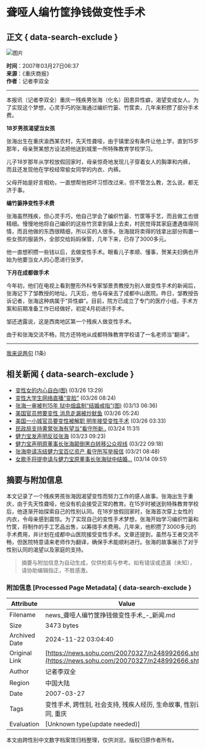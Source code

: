 # 聋哑人编竹筐挣钱做变性手术

## 正文 { data-search-exclude }


![图片](https://news.sohu.com/images/20061223/sub_1.gif)

**时间**：2007年03月27日06:37  
**来源**：《重庆商报》  
**作者**：记者李双全

---

本报讯（记者李双全）重庆一残疾男张海（化名）因患异性癖，渴望变成女人。为了实现这个梦想，心灵手巧的张海通过编织竹篓、竹筐卖，几年来积攒了部分手术费。

**18岁男孩渴望当女孩**

张海出生在重庆渝西某农村，先天性聋哑，由于镇里没有条件让他上学，直到15岁那年，母亲贺某想方设法把他送到城里一所特殊教育学校学习。

儿子18岁那年从学校放假回家时，母亲惊奇地发现儿子穿着女人的胸罩和内裤，而且还发现他在学校经常偷女同学的内衣、内裤。

父母开始是好言相劝，一直想帮他把坏习惯改过来，但不管怎么教，怎么说，都无济于事。

**编竹篓挣变性手术费**

张海虽然残疾，但心灵手巧，他自己学会了编织竹篓、竹筐等手艺，而且做工也很精细。慢慢地他将自己编织的这些竹货拿到镇上去卖，村民觉得其家庭遭遇值得同情，而且他做的东西很精细，所以买的人很多。张海就将卖得的钱拿出部分购置一些女孩的服装外，全部交给妈妈保管，几年下来，已存了3000多元。

他一直想积攒一些钱以后，去做变性手术。眼看儿子孝顺、懂事，贺某夫妇俩也开始为他要当女人的心愿进行张罗。

**下月在成都做手术**

今年初，他们在电视上看到整形外科专家邹景贵教授为别人做变性手术的新闻后，张海记下了邹教授的地址。几天后，他与母亲去了成都中山医院。昨日，邹教授告诉记者，张海这种病属于“异性癖”。目前，院方已成立了专门的医疗小组，手术方案和前期准备工作已经做好，初定4月初进行手术。

邹还透露说，这是西南地区第一个残疾人做变性手术。

由于和张海交流不畅，院方还特地从成都特殊教育学校请了一名老师当“翻译”。

---

[我来说两句](https://comment2.news.sohu.com/viewcomments.action?id=248992666) (1条)

## 相关新闻 { data-search-exclude }

- [变性女的内心自白(图)](https://news.sohu.com/20070326/n248979040.shtml) (03/26 13:29)
- [变性大学生网络直播“变脸”](https://news.sohu.com/20070326/n248967462.shtml) (03/26 08:24)
- [张海一审被判15年 狱中烟盒制“结婚戒指”(图)](https://news.sohu.com/20070313/n248682295.shtml) (03/13 06:36)
- [美国官员想要变性 消息走漏被炒鱿鱼](https://news.sohu.com/20070326/n248963988.shtml) (03/26 05:24)
- [美国一小城官员要变性被解职 明年接受变性手术](https://news.sohu.com/20070326/n248963299.shtml) (03/26 03:33)
- [民政局支持黄鹭张海有望当“看守所新..](https://news.sohu.com/20070324/n248942452.shtml) (03/24 11:31)
- [健力宝发声明反驳张海](https://news.sohu.com/20070323/n248919326.shtml) (03/23 09:23)
- [健力宝声明原董事长张海颠倒黑白转移公众视线](https://news.sohu.com/20070322/n248892860.shtml) (03/22 09:18)
- [张海申请冻结健力宝百亿资产 看守所写举报信](https://news.sohu.com/20070321/n248863890.shtml) (03/21 08:48)
- [女歌手将提申请与健力宝原董事长张海狱中结婚...](https://news.sohu.com/20070314/n248714831.shtml) (03/14 09:51)
<!-- tcd_original_link https://news.sohu.com/20070327/n248992666.shtml -->
## 摘要与附加信息

<!-- tcd_abstract -->
本文记录了一个残疾男孩张海因渴望变性而努力工作的感人故事。张海出生于重庆，由于先天性聋哑，他没有机会接受正常的教育。在15岁时被送到特殊教育学校后，他逐渐开始探索自己的性别认同。在18岁放假回家时，张海首次穿上女性的内衣，令母亲感到震惊。为了实现自己的变性手术梦想，张海开始学习编织竹篓和竹筐，将制作的手工艺品出售，以筹措手术费用。几年来，他积攒了3000多元的手术费用，并计划在成都中山医院接受变性手术。文章还提到，虽然与王者交流不畅，但医院特意请来老师作为翻译，确保手术能顺利进行。张海的故事展示了对于性别认同的渴望以及家庭的支持。
<!-- tcd_abstract_end -->

> 摘要与附加信息为自动生成，仅供检索与参考。如有错误或遗漏（未知），请协助编辑指正，不胜感激。

### 附加信息 [Processed Page Metadata] { data-search-exclude }

| Attribute       | Value                                  |
|-----------------|----------------------------------------|
| Filename        | news_聋哑人编竹筐挣钱做变性手术_-_新闻.md                             |
| Size            | 3473 bytes                           |
| Archived Date   | 2024-11-22 03:04:40                             |
| Original Link   | [https://news.sohu.com/20070327/n248992666.shtml](https://news.sohu.com/20070327/n248992666.shtml)                       |
| Author          | 记者李双全                               |
| Region          | 中国大陆                               |
| Date            | 2007-03-27                                 |
| Tags            | 变性手术, 跨性别, 社会支持, 残疾人经历, 生命故事, 性别认同, 重庆                                 |
| Evaluation            | [Unknown type(update needed)]                                 |
<!-- tcd_table_end -->

本文由跨性别中文数字档案馆归档整理，仅供浏览。版权归原作者所有。
